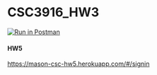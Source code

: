 # CSC3916_HW3

[![Run in Postman](https://run.pstmn.io/button.svg)](https://app.getpostman.com/run-collection/1f189fc0e095b16a65a0?action=collection%2Fimport#?env%5BCSCI3916_HW3%5D=W3sia2V5IjoiZWNob19ib2R5IiwidmFsdWUiOiIiLCJlbmFibGVkIjp0cnVlLCJ0eXBlIjoiZGVmYXVsdCIsInNlc3Npb25WYWx1ZSI6IiIsInNlc3Npb25JbmRleCI6MH0seyJrZXkiOiJ0b2tlbiIsInZhbHVlIjoiIiwiZW5hYmxlZCI6dHJ1ZSwidHlwZSI6ImRlZmF1bHQiLCJzZXNzaW9uVmFsdWUiOiJKV1QuLi4iLCJzZXNzaW9uSW5kZXgiOjF9LHsia2V5IjoiYmFzZUxpbmsiLCJ2YWx1ZSI6Imh0dHBzOi8vbWFzb24tY3NjLWh3My5oZXJva3VhcHAuY29tIiwiZW5hYmxlZCI6dHJ1ZSwidHlwZSI6ImRlZmF1bHQiLCJzZXNzaW9uVmFsdWUiOiJodHRwczovL21hc29uLWNzYy1odzMuaGVyb2t1YXBwLmNvbSIsInNlc3Npb25JbmRleCI6Mn1d)
#### HW5 
https://mason-csc-hw5.herokuapp.com/#/signin